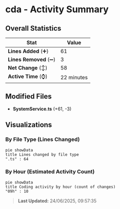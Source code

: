 # cda - Activity Summary 

## Overall Statistics

| Stat                   | Value                                                             |
| ---------------------- | ----------------------------------------------------------------- |
| **Lines Added** (➕)   | 61                                          |
| **Lines Removed** (➖) | 3                                        |
| **Net Change** (↕)    | 58                |
| **Active Time** (⌚)   | 22 minutes |


## Modified Files
- **SystemService.ts** (+61, -3)

## Visualizations

### By File Type (Lines Changed)

```mermaid
pie showData
title Lines changed by file type
".ts" : 64
```

### By Hour (Estimated Activity Count)

```mermaid
pie showData
title Coding activity by hour (count of changes)
"09h" : 10
```


> **Last Updated:** 24/06/2025, 09:57:35